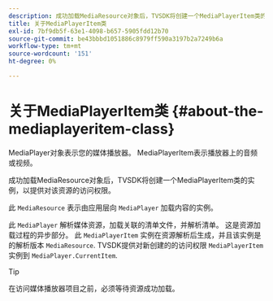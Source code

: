 ```yaml
---
description: 成功加载MediaResource对象后，TVSDK将创建一个MediaPlayerItem类的实例，以提供对该资源的访问权限。
title: 关于MediaPlayerItem类
exl-id: 7bf9db5f-63e1-4098-b657-5905fdd12b70
source-git-commit: be43bbbd1051886c8979ff590a3197b2a7249b6a
workflow-type: tm+mt
source-wordcount: '151'
ht-degree: 0%

---
```


# 关于MediaPlayerItem类 {#about-the-mediaplayeritem-class}

MediaPlayer对象表示您的媒体播放器。 MediaPlayerItem表示播放器上的音频或视频。

成功加载MediaResource对象后，TVSDK将创建一个MediaPlayerItem类的实例，以提供对该资源的访问权限。

此 `MediaResource` 表示由应用层向 `MediaPlayer` 加载内容的实例。

此 `MediaPlayer` 解析媒体资源，加载关联的清单文件，并解析清单。 这是资源加载过程的异步部分。 此 `MediaPlayerItem` 实例在资源解析后生成，并且该实例是的解析版本 `MediaResource`. TVSDK提供对新创建的的访问权限 `MediaPlayerItem` 实例到 `MediaPlayer.CurrentItem`.

>[!TIP]
>
>在访问媒体播放器项目之前，必须等待资源成功加载。
